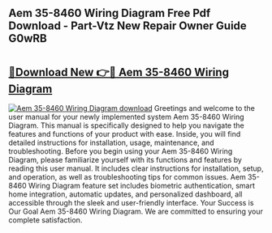 ## Aem 35-8460 Wiring Diagram Free Pdf Download - Part-Vtz New Repair Owner Guide G0wRB

# <h2><a href="http://dfjrjc.blite.top/?on=Aem+35-8460+Wiring+Diagram">🔗Download New 👉🔴 Aem 35-8460 Wiring Diagram</a></h2>

[![Aem 35-8460 Wiring Diagram download](https://i.imgur.com/lujVjoI.png)](http://dfjrjc.blite.top/?on=Aem+35-8460+Wiring+Diagram)
Greetings and welcome to the user manual for your newly implemented system Aem 35-8460 Wiring Diagram. This manual is specifically designed to help you navigate the features and functions of your product with ease. Inside, you will find detailed instructions for installation, usage, maintenance, and troubleshooting. Before you begin using your Aem 35-8460 Wiring Diagram, please familiarize yourself with its functions and features by reading this user manual. It includes clear instructions for installation, setup, and operation, as well as troubleshooting tips for common issues. Aem 35-8460 Wiring Diagram feature set includes biometric authentication, smart home integration, automatic updates, and personalized dashboard, all accessible through the sleek and user-friendly interface. Your Success is Our Goal Aem 35-8460 Wiring Diagram. We are committed to ensuring your complete satisfaction.
